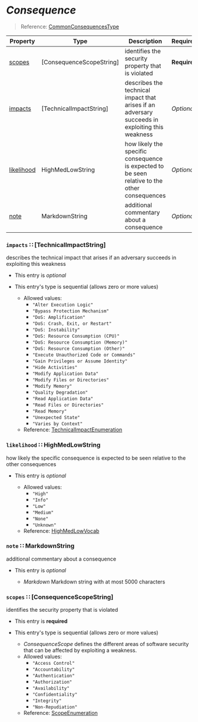 <a id="map9"></a>
# *Consequence*

> Reference: [CommonConsequencesType](https://cwe.mitre.org/documents/schema/#CommonConsequencesType)

| Property | Type | Description | Required? |
| -------- | ---- | ----------- | --------- |
|[scopes](#scopes-consequencescopestring)|[ConsequenceScopeString]|identifies the security property that is violated|**Required**|
|[impacts](#impacts-technicalimpactstring)|[TechnicalImpactString]|describes the technical impact that arises if an adversary succeeds in exploiting this weakness|_Optional_|
|[likelihood](#likelihood-highmedlowstring)|HighMedLowString|how likely the specific consequence is expected to be seen relative to the other consequences|_Optional_|
|[note](#note-markdownstring)|MarkdownString|additional commentary about a consequence|_Optional_|


<a id="impacts-technicalimpactstring"></a>
### `impacts` ∷ [TechnicalImpactString]

describes the technical impact that arises if an adversary succeeds in exploiting this weakness

* This entry is _optional_
* This entry's type is sequential (allows zero or more values)


  * Allowed values:
    * `"Alter Execution Logic"`
    * `"Bypass Protection Mechanism"`
    * `"DoS: Amplification"`
    * `"DoS: Crash, Exit, or Restart"`
    * `"DoS: Instability"`
    * `"DoS: Resource Consumption (CPU)"`
    * `"DoS: Resource Consumption (Memory)"`
    * `"DoS: Resource Consumption (Other)"`
    * `"Execute Unauthorized Code or Commands"`
    * `"Gain Privileges or Assume Identity"`
    * `"Hide Activities"`
    * `"Modify Application Data"`
    * `"Modify Files or Directories"`
    * `"Modify Memory"`
    * `"Quality Degradation"`
    * `"Read Application Data"`
    * `"Read Files or Directories"`
    * `"Read Memory"`
    * `"Unexpected State"`
    * `"Varies by Context"`
  * Reference: [TechnicalImpactEnumeration](https://cwe.mitre.org/documents/schema/#TechnicalImpactEnumeration)


<a id="likelihood-highmedlowstring"></a>
### `likelihood` ∷ HighMedLowString

how likely the specific consequence is expected to be seen relative to the other consequences

* This entry is _optional_


  * Allowed values:
    * `"High"`
    * `"Info"`
    * `"Low"`
    * `"Medium"`
    * `"None"`
    * `"Unknown"`
  * Reference: [HighMedLowVocab](http://stixproject.github.io/data-model/1.2/stixVocabs/HighMediumLowVocab-1.0/)


<a id="note-markdownstring"></a>
### `note` ∷ MarkdownString

additional commentary about a consequence

* This entry is _optional_


  * *Markdown* Markdown string with at most 5000 characters

<a id="scopes-consequencescopestring"></a>
### `scopes` ∷ [ConsequenceScopeString]

identifies the security property that is violated

* This entry is **required**
* This entry's type is sequential (allows zero or more values)


  * *ConsequenceScope* defines the different areas of software security that can be affected by exploiting a weakness.
  * Allowed values:
    * `"Access Control"`
    * `"Accountability"`
    * `"Authentication"`
    * `"Authorization"`
    * `"Availability"`
    * `"Confidentiality"`
    * `"Integrity"`
    * `"Non-Repudiation"`
  * Reference: [ScopeEnumeration](https://cwe.mitre.org/documents/schema/#ScopeEnumeration)

